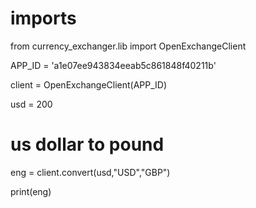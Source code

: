 # imports
from currency_exchanger.lib import OpenExchangeClient

APP_ID = 'a1e07ee943834eeab5c861848f40211b'

client = OpenExchangeClient(APP_ID)


usd = 200

# us dollar to pound
eng = client.convert(usd,"USD","GBP")

print(eng)
